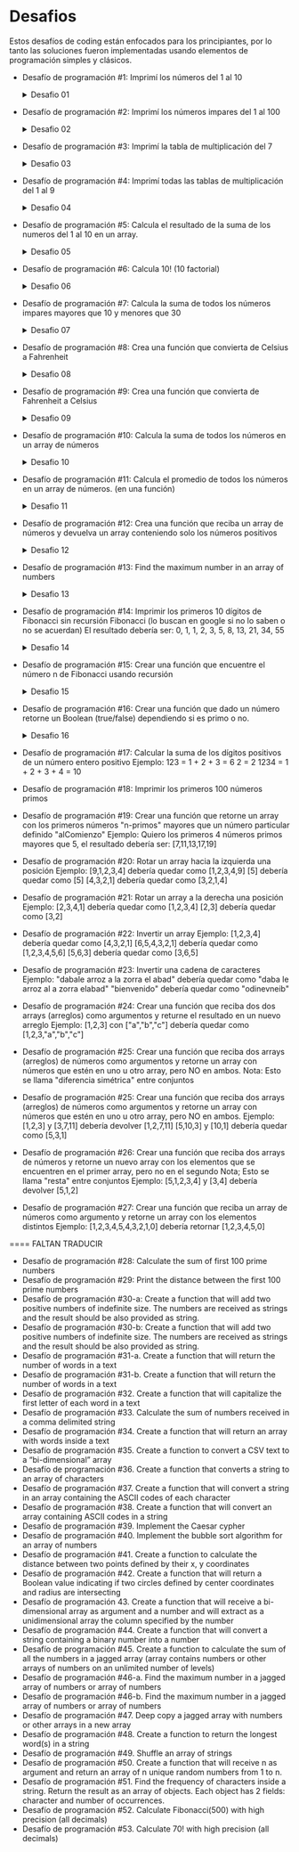 # Desafios

Estos desafíos de coding están enfocados para los principiantes, por lo tanto las soluciones fueron implementadas usando elementos de programación simples y clásicos.

- Desafío de programación #1: Imprimí los números del 1 al 10
    <details>
      <summary>Desafio 01</summary>

        function desafio01() {
            for (i = 1; 10 > i; i++) {
            console.log(i);
            }
        }      
    </details>

- Desafío de programación #2: Imprimí los números impares del 1 al 100
    <details>
      <summary>Desafio 02</summary>

    ```
    function desafio02() {
        const NUMERO_LIMITE = 100;
        for (i = 1; NUMERO_LIMITE > i; i++) {
            if (i % 3 == 0) {
                console.log(i);
            }
        }
    }
    ```
    </details>

- Desafío de programación #3: Imprimí la tabla de multiplicación del 7
    <details>
      <summary>Desafio 03</summary>
        
    ```
    function desafio03() {
    const multiplicacionX7 = 7;
        for (i = 0; i <= 10; i++) {
            multiplicacionX7 = multiplicacionX7 * i;
            console.log(`7x${i} = ${multiplicacionX7}   `);
        }
    }
    ```
    </details>
- Desafío de programación #4: Imprimí todas las tablas de multiplicación del 1 al 9
    <details>
      <summary>Desafio 04</summary>

    ```
    function desafio04() {
    let producto = 0;
    let j = 0;
    for (i = 1; i < 10; i++) {
        console.log(`la tabla del ${i} es: `);
        for (j = 1; j < 9; j++) {
            producto = i * j;
            console.log(`${i}X${j}=${producto}`);
        }
        producto = i * j;
        console.log(`${i}X${j}=${producto}`);
        console.log("");
        }
    }
    ```
    </details>
- Desafío de programación #5: Calcula el resultado de la suma de los numeros del 1 al 10 en un array.
    <details>
      <summary>Desafio 05</summary>

    ```
    function desafio05() {
        let array = [1, 2, 3, 4, 5, 6, 7, 8, 9, 10];
        let suma = 0;
        for (i = 0; array.length > i; i++) {
            suma = suma + array[i];
        }
        console.log(`la suma del array es: ${suma}`);
    }
    ```
    </details>
- Desafío de programación #6: Calcula 10! (10 factorial)
    <details>
      <summary>Desafio 06</summary>

    ```
    function desafio06() {
        let factorial = 1;
        for (i = 1; i <= 10; i++) {
            factorial = factorial * i;
        }
    console.log(`el factorial de 10 es: ${factorial}`);
    }
    ```
    </details>
- Desafío de programación #7: Calcula la suma de todos los números impares mayores que 10 y menores que 30
    <details>
      <summary>Desafio 07</summary>

    ```
    function desafio07() {
    let suma = 0;
    for (i = 10; i < 30; i++) {
        if (i % 3 == 0) {
            suma = suma + i;
        }
    }
    console.log(`la suma de los números impares entre 10 y 30 es : ${suma}`);
    }
    ```
    </details>
- Desafío de programación #8: Crea una función que convierta de Celsius a Fahrenheit
    <details>
      <summary>Desafio 08</summary>

    ```
    function desafio08(celsius) {
        return celsius * 1.8 + 32;
    }
    ```
    </details>
- Desafío de programación #9: Crea una función que convierta de Fahrenheit a Celsius
    <details>
      <summary>Desafio 09</summary>

    ```
    function desafio09(fahrenheit) {
        return (fahrenheit - 32) / 1.8;
    }
    let fahrenheit = Number(prompt(`Ingrese la cantidad de Fahrenheit a converir a Celsius`));
    console.log(desafio09(fahrenheit) + "°C");
    ```
    </details>
- Desafío de programación #10: Calcula la suma de todos los números en un array de números
    <details>
      <summary>Desafio 10</summary>

    ```
    function desafio10() {
    let arrayLleno = [1, 8, 11, 25, 77, 88, 45, 18, 3];
    let suma = 0;
    for (let i = 0; i < arrayLleno.length; i++) {
        suma = suma + arrayLleno[i];
    }
    console.log(`La suma del array es: ${suma}`);
    }
    ```
    </details>
- Desafío de programación #11: Calcula el promedio de todos los números en un array de números. (en una función)
    <details>
      <summary>Desafio 11</summary>

    ```
    function desafio11() {
    let arrayDeNumeros = [1, 5, 7, 8, 9, 4, 44, 11, 78];
    let suma = 0;
    for (let i = 0; i < arrayDeNumeros.length; i++) {
        suma = suma + arrayDeNumeros[i];
    }
    let promedio = suma / arrayDeNumeros.length;
    console.log(`el promedio es: ${promedio}`);
    }
    ```  
    </details>
- Desafío de programación #12: Crea una función que reciba un array de números y devuelva un array conteniendo solo los números positivos
    <details>
      <summary>Desafio 12</summary>

    ```
    function desafio12(arrayLleno){
        let arrayPositivo=[];
        for(var i = 0; i < arrayLleno.length; i++){
            if(arrayLleno[i]>0){
                arrayPositivo.push(arrayLleno[i])
            }
        }
        return arrayPositivo;
    }
    var arrayLleno=[-1,-2,-3,-4,5,6,7,8,9];
    console.log("el array es: " +desafio12(arrayLleno));
    ```  
    </details>
- Desafío de programación #13: Find the maximum number in an array of numbers
    <details>
      <summary>Desafio 13</summary>

    ```
    function desafio13(){
        let arrayDeNumeros= [-15,-5,0,5,7,15];
        let numeroMax= arrayDeNumeros[0];
        for(let i=0;i<arrayDeNumeros.length;i++){
          if(arrayDeNumeros[i]>numeroMax){
            numeroMax=arrayDeNumeros[i];
          }
        }
        console.log(`el número máximo es: ${numeroMax}`)
    }
    ```  
    </details>
- Desafío de programación #14: Imprimir los primeros 10 dígitos de Fibonacci sin recursión
  Fibonacci (lo buscan en google si no lo saben o no se acuerdan)
  El resultado debería ser: 0, 1, 1, 2, 3, 5, 8, 13, 21, 34, 55
      <details>
      <summary>Desafio 14</summary>

    ```
    function desafio14(nunerofibonacci){
        let numero1=0;
        let numero2=1;
        let suma=0;
        for(let i=0; i<nunerofibonacci;i++){
          suma= numero1+numero2;
          numero2=numero1;
          numero1=suma;
          console.log(suma);
        }
    }
    let nunerofibonacci=10;
    desafio14(nunerofibonacci);
    ```  
    </details>

- Desafío de programación #15: Crear una función que encuentre el número n de Fibonacci usando recursión
    <details>
      <summary>Desafio 15</summary>

    ```
    function desafio15(numero) {
        if (numero == 0) {
          return 0;
        }
        if (numero == 1) {
          return 1;
        }
        return desafio15(numero - 1) + desafio15(numero - 2);
    }
    let numero = 10;
    console.log(`el número en la posición ${numero} es ${desafio15(numero)}`);
    ``` 
    </details>
- Desafío de programación #16: Crear una función que dado un número retorne un Boolean (true/false) dependiendo si es primo o no.
    <details>
      <summary>Desafio 16</summary>

    ```
    function desafio16(numero){
        for (let i = 2; i < numero; i++) {
          if (numero % i === 0) {
            return false
          }
        }
        return true
    }
    let numero =5;
    console.log(`${numero} es un número primo? ${desafio16(numero)}`);
    ```  
    </details>

- Desafío de programación #17: Calcular la suma de los dígitos positivos de un número entero positivo
  Ejemplo:
  123 = 1 + 2 + 3 = 6
  2 = 2
  1234 = 1 + 2 + 3 + 4 = 10

- Desafío de programación #18: Imprimir los primeros 100 números primos

- Desafío de programación #19: Crear una función que retorne un array con los primeros números "n-primos" mayores que un número particular definido "alComienzo"
  Ejemplo:
  Quiero los primeros 4 números primos mayores que 5, el resultado debería ser: [7,11,13,17,19]

- Desafío de programación #20: Rotar un array hacia la izquierda una posición
  Ejemplo:
  [9,1,2,3,4] debería quedar como [1,2,3,4,9]
  [5] debería quedar como [5]
  [4,3,2,1] debería quedar como [3,2,1,4]

- Desafío de programación #21: Rotar un array a la derecha una posición
  Ejemplo:
  [2,3,4,1] debería quedar como [1,2,3,4]
  [2,3] debería quedar como [3,2]

- Desafío de programación #22: Invertir un array
  Ejemplo:
  [1,2,3,4] debería quedar como [4,3,2,1]
  [6,5,4,3,2,1] debería quedar como [1,2,3,4,5,6]
  [5,6,3] debería quedar como [3,6,5]

- Desafío de programación #23: Invertir una cadena de caracteres
  Ejemplo:
  "dabale arroz a la zorra el abad" debería quedar como "daba le arroz al a zorra elabad"
  "bienvenido" debería quedar como "odinevneib"

- Desafío de programación #24: Crear una función que reciba dos dos arrays (arreglos) como argumentos y returne el resultado en un nuevo arreglo
  Ejemplo:
  [1,2,3] con ["a","b","c"] debería quedar como [1,2,3,"a","b","c"]

- Desafío de programación #25: Crear una función que reciba dos arrays (arreglos) de números como argumentos y retorne un array con números que estén en uno u otro array, pero NO en ambos.
  Nota: Esto se llama "diferencia simétrica" entre conjuntos

- Desafío de programación #25: Crear una función que reciba dos arrays (arreglos) de números como argumentos y retorne un array con números que estén en uno u otro array, pero NO en ambos.
  Ejemplo:
  [1,2,3] y [3,7,11] debería devolver [1,2,7,11]
  [5,10,3] y [10,1] debería quedar como [5,3,1]

- Desafío de programación #26: Crear una función que reciba dos arrays de números y retorne un nuevo array con los elementos que se encuentren en el primer array, pero no en el segundo
  Nota; Esto se llama "resta" entre conjuntos
  Ejemplo:
  [5,1,2,3,4] y [3,4] debería devolver [5,1,2]

- Desafío de programación #27: Crear una función que reciba un array de números como argumento y retorne un array con los elementos distintos
  Ejemplo:
  [1,2,3,4,5,4,3,2,1,0] debería retornar [1,2,3,4,5,0]

==== FALTAN TRADUCIR

- Desafío de programación #28: Calculate the sum of first 100 prime numbers
- Desafío de programación #29: Print the distance between the first 100 prime numbers
- Desafío de programación #30-a: Create a function that will add two positive numbers of indefinite size. The numbers are received as strings and the result should be also provided as string.
- Desafío de programación #30-b: Create a function that will add two positive numbers of indefinite size. The numbers are received as strings and the result should be also provided as string.
- Desafío de programación #31-a. Create a function that will return the number of words in a text
- Desafío de programación #31-b. Create a function that will return the number of words in a text
- Desafío de programación #32. Create a function that will capitalize the first letter of each word in a text
- Desafío de programación #33. Calculate the sum of numbers received in a comma delimited string
- Desafío de programación #34. Create a function that will return an array with words inside a text
- Desafío de programación #35. Create a function to convert a CSV text to a “bi-dimensional” array
- Desafío de programación #36. Create a function that converts a string to an array of characters
- Desafío de programación #37. Create a function that will convert a string in an array containing the ASCII codes of each character
- Desafío de programación #38. Create a function that will convert an array containing ASCII codes in a string
- Desafío de programación #39. Implement the Caesar cypher
- Desafío de programación #40. Implement the bubble sort algorithm for an array of numbers
- Desafío de programación #41. Create a function to calculate the distance between two points defined by their x, y coordinates
- Desafío de programación #42. Create a function that will return a Boolean value indicating if two circles defined by center coordinates and radius are intersecting
- Desafío de programación 43. Create a function that will receive a bi-dimensional array as argument and a number and will extract as a unidimensional array the column specified by the number
- Desafío de programación #44. Create a function that will convert a string containing a binary number into a number
- Desafío de programación #45. Create a function to calculate the sum of all the numbers in a jagged array (array contains numbers or other arrays of numbers on an unlimited number of levels)
- Desafío de programación #46-a. Find the maximum number in a jagged array of numbers or array of numbers
- Desafío de programación #46-b. Find the maximum number in a jagged array of numbers or array of numbers
- Desafío de programación #47. Deep copy a jagged array with numbers or other arrays in a new array
- Desafío de programación #48. Create a function to return the longest word(s) in a string
- Desafío de programación #49. Shuffle an array of strings
- Desafío de programación #50. Create a function that will receive n as argument and return an array of n unique random numbers from 1 to n.
- Desafío de programación #51. Find the frequency of characters inside a string. Return the result as an array of objects. Each object has 2 fields: character and number of occurrences.
- Desafío de programación #52. Calculate Fibonacci(500) with high precision (all decimals)
- Desafío de programación #53. Calculate 70! with high precision (all decimals)
